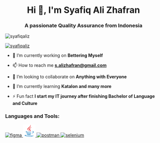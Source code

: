 <h1 align="center">Hi 👋, I'm Syafiq Ali Zhafran</h1>
<h3 align="center">A passionate Quality Assurance from Indonesia</h3>

<p align="left"> <img src="https://komarev.com/ghpvc/?username=syafiqaliz&label=Profile%20views&color=0e75b6&style=flat" alt="syafiqaliz" /> </p>

<p align="left"> <a href="https://github.com/ryo-ma/github-profile-trophy"><img src="https://github-profile-trophy.vercel.app/?username=syafiqaliz" alt="syafiqaliz" /></a> </p>

- 🔭 I’m currently working on **Bettering Myself**

- 📫 How to reach me **s.alizhafran@gmail.com**

- 👯 I’m looking to collaborate on **Anything with Everyone**

- 🌱 I’m currently learning **Katalon and many more**

- ⚡ Fun fact **I start my IT journey after finishing Bachelor of Language and Culture**

<h3 align="left">Languages and Tools:</h3>
<p align="left"> <a href="https://www.figma.com/" target="_blank" rel="noreferrer"> <img src="https://www.vectorlogo.zone/logos/figma/figma-icon.svg" alt="figma" width="40" height="40"/> </a> <a href="https://www.java.com" target="_blank" rel="noreferrer"> <img src="https://raw.githubusercontent.com/devicons/devicon/master/icons/java/java-original.svg" alt="java" width="40" height="40"/> </a> <a href="https://postman.com" target="_blank" rel="noreferrer"> <img src="https://www.vectorlogo.zone/logos/getpostman/getpostman-icon.svg" alt="postman" width="40" height="40"/> </a> <a href="https://www.selenium.dev" target="_blank" rel="noreferrer"> <img src="https://raw.githubusercontent.com/detain/svg-logos/780f25886640cef088af994181646db2f6b1a3f8/svg/selenium-logo.svg" alt="selenium" width="40" height="40"/> </a> </p>

